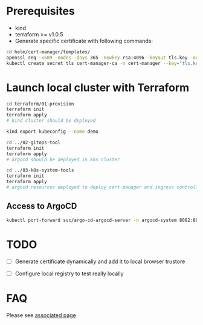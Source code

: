 
# Prerequisites

* kind
* terraform >= v1.0.5
* Generate specific certificate with following commands:

```sh
cd helm/cert-manager/templates/
openssl req -x509 -nodes -days 365 -newkey rsa:4096 -keyout tls.key -out tls.crt -subj "/CN=k8s.local"
kubectl create secret tls cert-manager-ca -n cert-manager --key="tls.key" --cert="tls.crt" --dry-run=client -oyaml > secret.yaml
```

# Launch local cluster with Terraform


```sh
cd terraform/01-provision
terraform init
terraform apply
# kind cluster should be deployed

kind export kubeconfig --name demo

cd ../02-gitops-tool
terraform init
terraform apply
# argocd should be deployed in k8s cluster

cd ../03-k8s-system-tools
terraform init
terraform apply
# argocd resources deployed to deploy cert-manager and ingress controller (kong or nginx)

```

## Access to ArgoCD

```sh
kubectl port-forward svc/argo-cd-argocd-server -n argocd-system 8082:80
```


# TODO

* [ ] Generate certificate dynamically and add it to local browser trustore
* [ ] Configure local registry to test really locally


# FAQ

Please see [associated page](./docs/faq.md)

